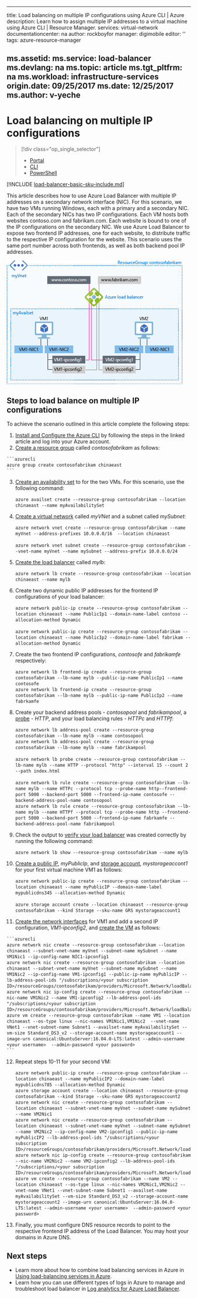 <!-- need to be verified -->

---
title: Load balancing on multiple IP configurations using Azure CLI | Azure
description: Learn how to assign multiple IP addresses to a virtual machine using Azure CLI | Resource Manager.
services: virtual-network
documentationcenter: na
author: rockboyfor
manager: digimobile
editor: ''
tags: azure-resource-manager

ms.assetid:
ms.service: load-balancer
ms.devlang: na
ms.topic: article
ms.tgt_pltfrm: na
ms.workload: infrastructure-services
origin.date: 09/25/2017
ms.date: 12/25/2017
ms.author: v-yeche
---
# Load balancing on multiple IP configurations

> [!div class="op_single_selector"]
> * [Portal](load-balancer-multiple-ip.md)
> * [CLI](load-balancer-multiple-ip-cli.md)
> * [PowerShell](load-balancer-multiple-ip-powershell.md)

[!INCLUDE [load-balancer-basic-sku-include.md](../../includes/load-balancer-basic-sku-include.md)]

This article describes how to use Azure Load Balancer with multiple IP addresses on a secondary network interface (NIC). For this scenario, we have two VMs running Windows, each with a primary and a secondary NIC. Each of the secondary NICs has two IP configurations. Each VM hosts both websites contoso.com and fabrikam.com. Each website is bound to one of the IP configurations on the secondary NIC. We use Azure Load Balancer to expose two frontend IP addresses, one for each website, to distribute traffic to the respective IP configuration for the website. This scenario uses the same port number across both frontends, as well as both backend pool IP addresses.

![LB scenario image](./media/load-balancer-multiple-ip/lb-multi-ip.PNG)

## Steps to load balance on multiple IP configurations

To achieve the scenario outlined in this article complete the following steps:

1. [Install and Configure the Azure CLI](../cli-install-nodejs.md) by following the steps in the linked article and log into your Azure account.
2. [Create a resource group](../virtual-machines/linux/create-cli-complete.md?toc=%2fvirtual-network%2ftoc.json) called *contosofabrikam* as follows:
<!-- Not Available create-resource-group --> 

    ```azurecli
    azure group create contosofabrikam chinaeast
    ```

3. [Create an availability set](../virtual-machines/linux/create-cli-complete.md?toc=%2fvirtual-network%2ftoc.json#create-an-availability-set) to for the two VMs. For this scenario, use the following command:

    ```azurecli
    azure availset create --resource-group contosofabrikam --location chinaeast --name myAvailabilitySet
    ```

4. [Create a virtual network](../virtual-machines/linux/create-cli-complete.md?toc=%2fvirtual-network%2ftoc.json#create-a-virtual-network-and-subnet) called *myVNet* and a subnet called *mySubnet*:

    ```azurecli
    azure network vnet create --resource-group contosofabrikam --name myVnet --address-prefixes 10.0.0.0/16  --location chinaeast

    azure network vnet subnet create --resource-group contosofabrikam --vnet-name myVnet --name mySubnet --address-prefix 10.0.0.0/24
    ```

5. [Create the load balancer](../virtual-machines/linux/create-cli-complete.md?toc=%2fvirtual-network%2ftoc.json) called *mylb*:

    ```azurecli
    azure network lb create --resource-group contosofabrikam --location chinaeast --name mylb
    ```

6. Create two dynamic public IP addresses for the frontend IP configurations of your load balancer:

    ```azurecli
    azure network public-ip create --resource-group contosofabrikam --location chinaeast --name PublicIp1 --domain-name-label contoso --allocation-method Dynamic

    azure network public-ip create --resource-group contosofabrikam --location chinaeast --name PublicIp2 --domain-name-label fabrikam --allocation-method Dynamic
    ```

7. Create the two frontend IP configurations, *contosofe* and *fabrikamfe* respectively:

    ```azurecli
    azure network lb frontend-ip create --resource-group contosofabrikam --lb-name mylb --public-ip-name PublicIp1 --name contosofe
    azure network lb frontend-ip create --resource-group contosofabrikam --lb-name mylb --public-ip-name PublicIp2 --name fabrkamfe
    ```

8. Create your backend address pools - *contosopool* and *fabrikampool*, a [probe](../virtual-machines/linux/create-cli-complete.md?toc=%2fvirtual-network%2ftoc.json) - *HTTP*, and your load balancing rules - *HTTPc* and *HTTPf*:

    ```azurecli
    azure network lb address-pool create --resource-group contosofabrikam --lb-name mylb --name contosopool
    azure network lb address-pool create --resource-group contosofabrikam --lb-name mylb --name fabrikampool

    azure network lb probe create --resource-group contosofabrikam --lb-name mylb --name HTTP --protocol "http" --interval 15 --count 2 --path index.html

    azure network lb rule create --resource-group contosofabrikam --lb-name mylb --name HTTPc --protocol tcp --probe-name http--frontend-port 5000 --backend-port 5000 --frontend-ip-name contosofe --backend-address-pool-name contosopool
    azure network lb rule create --resource-group contosofabrikam --lb-name mylb --name HTTPf --protocol tcp --probe-name http --frontend-port 5000 --backend-port 5000 --frontend-ip-name fabrkamfe --backend-address-pool-name fabrikampool
    ```

9. Check the output to [verify your load balancer](../virtual-machines/linux/create-cli-complete.md?toc=%2fvirtual-network%2ftoc.json) was created correctly by running the following command:

    ```azurecli
    azure network lb show --resource-group contosofabrikam --name mylb
    ```

10. [Create a public IP](../virtual-machines/linux/create-cli-complete.md?toc=%2fvirtual-network%2ftoc.json#create-a-public-ip-address), *myPublicIp*, and [storage account](../virtual-machines/linux/create-cli-complete.md?toc=%2fvirtual-network%2ftoc.json), *mystorageaccont1* for your first virtual machine VM1 as follows:

    ```azurecli
    azure network public-ip create --resource-group contosofabrikam --location chinaeast --name myPublicIP --domain-name-label mypublicdns345 --allocation-method Dynamic

    azure storage account create --location chinaeast --resource-group contosofabrikam --kind Storage --sku-name GRS mystorageaccount1
    ```

11. [Create the network interfaces](../virtual-machines/linux/create-cli-complete.md?toc=%2fvirtual-network%2ftoc.json) for VM1 and add a second IP configuration, *VM1-ipconfig2*, and [create the VM](../virtual-machines/linux/create-cli-complete.md?toc=%2fvirtual-network%2ftoc.json#create-a-vm) as follows:
<!-- Not Available create-a-virtual-nic -->

    ```azurecli
    azure network nic create --resource-group contosofabrikam --location chinaeast --subnet-vnet-name myVnet --subnet-name mySubnet --name VM1Nic1 --ip-config-name NIC1-ipconfig1
    azure network nic create --resource-group contosofabrikam --location chinaeast --subnet-vnet-name myVnet --subnet-name mySubnet --name VM1Nic2 --ip-config-name VM1-ipconfig1 --public-ip-name myPublicIP --lb-address-pool-ids "/subscriptions/<your subscription ID>/resourceGroups/contosofabrikam/providers/Microsoft.Network/loadBalancers/mylb/backendAddressPools/contosopool"
    azure network nic ip-config create --resource-group contosofabrikam --nic-name VM1Nic2 --name VM1-ipconfig2 --lb-address-pool-ids "/subscriptions/<your subscription ID>/resourceGroups/contosofabrikam/providers/Microsoft.Network/loadBalancers/mylb/backendAddressPools/fabrikampool"
    azure vm create --resource-group contosofabrikam --name VM1 --location chinaeast --os-type linux --nic-names VM1Nic1,VM1Nic2  --vnet-name VNet1 --vnet-subnet-name Subnet1 --availset-name myAvailabilitySet --vm-size Standard_DS3_v2 --storage-account-name mystorageaccount1 --image-urn canonical:UbuntuServer:16.04.0-LTS:latest --admin-username <your username>  --admin-password <your password>
    ```

12. Repeat steps 10-11 for your second VM:

    ```azurecli
    azure network public-ip create --resource-group contosofabrikam --location chinaeast --name myPublicIP2 --domain-name-label mypublicdns785 --allocation-method Dynamic
    azure storage account create --location chinaeast --resource-group contosofabrikam --kind Storage --sku-name GRS mystorageaccount2
    azure network nic create --resource-group contosofabrikam --location chinaeast --subnet-vnet-name myVnet --subnet-name mySubnet --name VM2Nic1
    azure network nic create --resource-group contosofabrikam --location chinaeast --subnet-vnet-name myVnet --subnet-name mySubnet --name VM2Nic2 --ip-config-name VM2-ipconfig1 --public-ip-name myPublicIP2 --lb-address-pool-ids "/subscriptions/<your subscription ID>/resourceGroups/contosofabrikam/providers/Microsoft.Network/loadBalancers/mylb/backendAddressPools/contosopool"
    azure network nic ip-config create --resource-group contosofabrikam --nic-name VM2Nic2 --name VM2-ipconfig2 --lb-address-pool-ids "/subscriptions/<your subscription ID>/resourceGroups/contosofabrikam/providers/Microsoft.Network/loadBalancers/mylb/backendAddressPools/fabrikampool"
    azure vm create --resource-group contosofabrikam --name VM2 --location chinaeast --os-type linux --nic-names VM2Nic1,VM2Nic2 --vnet-name VNet1 --vnet-subnet-name Subnet1 --availset-name myAvailabilitySet --vm-size Standard_DS3_v2 --storage-account-name mystorageaccount2 --image-urn canonical:UbuntuServer:16.04.0-LTS:latest --admin-username <your username>  --admin-password <your password>
    ```

13. Finally, you must configure DNS resource records to point to the respective frontend IP address of the Load Balancer. You may host your domains in Azure DNS.
<!--Not available [Using Azure DNS with other Azure services](../dns/dns-for-azure-services.md).-->

## Next steps
- Learn more about how to combine load balancing services in Azure in [Using load-balancing services in Azure](../traffic-manager/traffic-manager-load-balancing-azure.md).
- Learn how you can use different types of logs in Azure to manage and troubleshoot load balancer in [Log analytics for Azure Load Balancer](../load-balancer/load-balancer-monitor-log.md).

<!--Update_Description: update link, wording update -->
